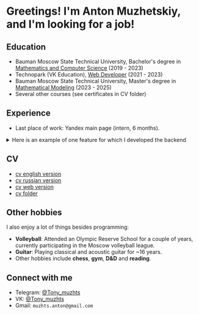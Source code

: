 # Greetings! I'm Anton Muzhetskiy, and I'm looking for a job!

## Education
- Bauman Moscow State Technical University, Bachelor's degree in [Mathematics and Computer Science](https://bmstu.ru/chair/vycislitelnaa-matematika-i-matematiceskaa-fizika) (2019 - 2023)
- Technopark (VK Education), [Web Developer](https://park.vk.company/) (2021 - 2023)
- Bauman Moscow State Technical University, Master's degree in [Mathematical Modeling](https://bmstu.ru/chair/matematiceskoe-modelirovanie) (2023 - 2025)
- Several other courses (see certificates in CV folder)


## Experience
- Last place of work: Yandex main page (intern, 6 months).

<details>
  <summary>
    Here is an example of one feature for which I developed the backend
  </summary>

On a *mobile device* there's nothing above the search bar on [ya.ru](https://ya.ru/):

<img src="https://github.com/user-attachments/assets/63d9b504-6556-4073-b217-5cc5bf9aee9f" width="300" />

But new service icons have been added for [yandex.kz](https://yandex.kz/):

<img src="https://github.com/user-attachments/assets/a112c66a-6f84-4daa-b02f-3b517b085962" width="300" />

</details>


## CV
- [cv english version](https://disk.yandex.ru/i/iml7bPlFBF9y4w)
- [cv russian version](https://disk.yandex.ru/i/Zbf64chAk-z-Cg)
- [cv web version](https://muzhts-anton.github.io/resume/)
- [cv folder](https://disk.yandex.ru/d/r2YsMJBm2v1HQQ)


## Other hobbies
I also enjoy a lot of things besides programming:
- **Volleyball**: Attended an Olympic Reserve School for a couple of years, currently participating in the Moscow volleyball league.
- **Guitar**: Playing classical and acoustic guitar for ~16 years.
- Other hobbies include **chess**, **gym**, **D&D** and **reading**.


## Connect with me
- Telegram: [@Tony_muzhts](https://t.me/Tony_muzhts)
- VK: [@Tony_muzhts](https://vk.com/tony_muzhts)
- Gmail: `muzhts.anton@gmail.com`
